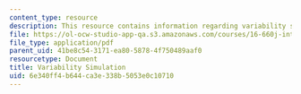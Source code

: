 ```yaml
---
content_type: resource
description: This resource contains information regarding variability simulation.
file: https://ol-ocw-studio-app-qa.s3.amazonaws.com/courses/16-660j-introduction-to-lean-six-sigma-methods-january-iap-2012/6e340ff4b644ca3e338b5053e0c10710_MIT16_660JIAP12_3-2.pdf
file_type: application/pdf
parent_uid: 41be8c54-3171-ea80-5878-4f750489aaf0
resourcetype: Document
title: Variability Simulation
uid: 6e340ff4-b644-ca3e-338b-5053e0c10710
---
```

